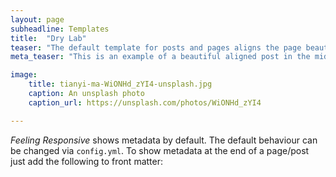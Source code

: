 ```yaml
---
layout: page
subheadline: Templates
title:  "Dry Lab"
teaser: "The default template for posts and pages aligns the page beautifully in the middle. <strong>But</strong> you can customize posts/pages easily via switches in the front matter to <em>get a sidebar</em> and/or to <em>turn off meta-information</em> at the end of the page like categories, tags and dates."
meta_teaser: "This is an example of a beautiful aligned post in the middle. There is no sidebar to distract the reader. The difference to the Page-Template is, that you find meta-information at the bottom of the post."

image:
    title: tianyi-ma-WiONHd_zYI4-unsplash.jpg
    caption: An unsplash photo
    caption_url: https://unsplash.com/photos/WiONHd_zYI4

---
```

*Feeling Responsive* shows metadata by default. The default behaviour can be changed via `config.yml`. To show metadata at the end of a page/post just add the following to front matter:
<!--more-->
